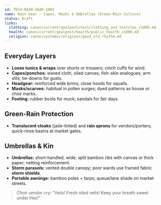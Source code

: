 ```yaml
---
id: TECH:RAIN-GEAR-1803
name: Rain Gear — Capes, Masks & Umbrellas (Green-Rain Culture)
status: Draft
links:
  clothing: canon/current/goalpost/tech/clothing_and_textiles_c1800.md
  health: canon/current/goalpost/health/public_health_c1800.md
  religion: canon/systems/religions/good_old_rhythm.md
---
```


## Everyday Layers
- **Loose tunics & wraps** over shorts or trousers; cinch cuffs for wind.
- **Capes/ponchos:** waxed cloth, oiled canvas, fish-skin analogues; arm slits; tie-downs for gusts.
- **Headgear:** reinforced wide brims; close hoods for squalls.
- **Masks/scarves:** habitual in pollen surges; dyed patterns as house or choir marks.
- **Footing:** rubber boots for muck; sandals for fair days.

## Green-Rain Protection
- **Translucent cloaks** (jade-tinted) and **rain aprons** for vendors/porters; quick-rinse basins at market gates.

## Umbrellas & Kin
- **Umbrellas:** short-handled, wide; split bamboo ribs with canvas or thick paper; netting reinforcement.
- **Storm parasols:** vented double canopy; poor wards use framed fabric **storm shields**.
- **Portable awnings:** bamboo poles + tarps; queue/lane shade on market streets.

> _Choir vendor cry:_ “Veils! Fresh oiled veils! Keep your breath sweet under Hex!”
